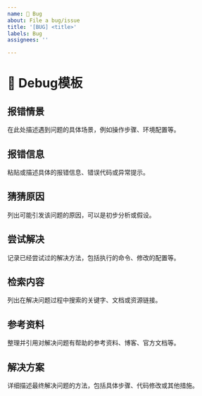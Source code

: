 ```yaml
---
name: 🐞 Bug
about: File a bug/issue
title: '[BUG] <title>'
labels: Bug
assignees: ''

---
```


# 🔨 Debug模板

## 报错情景

在此处描述遇到问题的具体场景，例如操作步骤、环境配置等。

## 报错信息

粘贴或描述具体的报错信息、错误代码或异常提示。

## 猜猜原因

列出可能引发该问题的原因，可以是初步分析或假设。

## 尝试解决

记录已经尝试过的解决方法，包括执行的命令、修改的配置等。

## 检索内容

列出在解决问题过程中搜索的关键字、文档或资源链接。

## 参考资料

整理并引用对解决问题有帮助的参考资料、博客、官方文档等。

## 解决方案

详细描述最终解决问题的方法，包括具体步骤、代码修改或其他措施。

